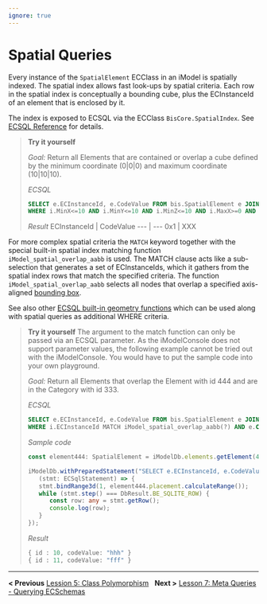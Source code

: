 ```yaml
---
ignore: true
---
```

# Spatial Queries

Every instance of the `SpatialElement` ECClass in an iModel is spatially indexed. The spatial index allows fast look-ups by spatial criteria. Each row in the spatial index is conceptually a bounding cube, plus the ECInstanceId of an element that is enclosed by it.

The index is exposed to ECSQL via the ECClass `BisCore.SpatialIndex`. See [ECSQL Reference](../SpatialQueries.md) for details.

> **Try it yourself**
>
> *Goal:* Return all Elements that are contained or overlap a cube defined by the minimum coordinate (0|0|0) and maximum coordinate (10|10|10).
>
> *ECSQL*
> ```sql
> SELECT e.ECInstanceId, e.CodeValue FROM bis.SpatialElement e JOIN bis.SpatialIndex i ON e.ECInstanceId=i.ECInstanceId
> WHERE i.MinX<=10 AND i.MinY<=10 AND i.MinZ<=10 AND i.MaxX>=0 AND i.MaxY>=0 AND i.MaxZ>=0
> ```
>
> *Result*
> ECInstanceId | CodeValue
> --- | ---
> 0x1 | XXX

For more complex spatial criteria the `MATCH` keyword together with the special built-in spatial index matching function `iModel_spatial_overlap_aabb` is used. The MATCH clause acts like a sub-selection that generates a set of ECInstanceIds, which it gathers from the spatial index rows that match the specified criteria.
The function `iModel_spatial_overlap_aabb` selects all nodes that overlap a specified axis-aligned [bounding box](../GeometrySqlFuncs.md#iModel_bbox).

See also other [ECSQL built-in geometry functions](../GeometrySqlFuncs.md) which can be used along with spatial queries as additional WHERE criteria.

> **Try it yourself**
> The argument to the match function can only be passed via an ECSQL parameter. As the iModelConsole does not support parameter values, the following example cannot be tried out with the iModelConsole. You would have to put the sample code into your own playground.
>
> *Goal:* Return all Elements that overlap the Element with id 444 and are in the Category with id 333.
>
> *ECSQL*
> ```sql
> SELECT e.ECInstanceId, e.CodeValue FROM bis.SpatialElement e JOIN bis.SpatialIndex i ON e.ECInstanceId=i.ECInstanceId
> WHERE i.ECInstanceId MATCH iModel_spatial_overlap_aabb(?) AND e.Category.Id=333
> ```
> *Sample code*
> ```ts
> const element444: SpatialElement = iModelDb.elements.getElement(444) as SpatialElement;
>
> iModelDb.withPreparedStatement("SELECT e.ECInstanceId, e.CodeValue FROM bis.SpatialElement e JOIN bis.SpatialIndex i ON e.ECInstanceId=i.ECInstanceId WHERE i.ECInstanceId MATCH iModel_spatial_overlap_aabb(?) AND e.Category.Id=333",
>    (stmt: ECSqlStatement) => {
>    stmt.bindRange3d(1, element444.placement.calculateRange());
>    while (stmt.step() === DbResult.BE_SQLITE_ROW) {
>       const row: any = stmt.getRow();
>       console.log(row);
>    }
> });
>```
>
> *Result*
> ```ts
> { id : 10, codeValue: "hhh" }
> { id : 11, codeValue: "fff" }
> ```

---

**< Previous** [Lession 5: Class Polymorphism](./PolymorphicQueries.md) &nbsp; **Next >** [Lesson 7: Meta Queries - Querying ECSchemas](./MetaQueries.md)